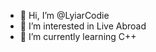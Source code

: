 - 👋 Hi, I’m @LyiarCodie
- 👀 I’m interested in Live Abroad
- 🌱 I’m currently learning C++

<!---
LyiarCodie/LyiarCodie is a ✨ special ✨ repository because its `README.md` (this file) appears on your GitHub profile.
You can click the Preview link to take a look at your changes.
--->
